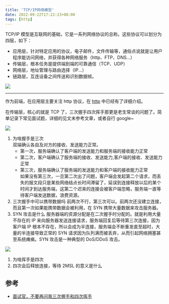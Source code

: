 ```yaml
---
title: 'TCP/IP网络模型'
date: 2022-09-22T17:22:23+08:00
tags: [http]
---
```


TCP/IP 模型是互联网的基础，它是一系列网络协议的总称。这些协议可以划分为四层，如下：

- 应用层，针对特定应用的协议，电子邮件，文件传输等，通俗点说就是让用户程序能访问网络，并获得各种网络服务（http、FTP、DNS...）
- 传输层，根本任务是提供端到端的可靠通信（TCP、UDP）
- 网络层，地址管理与路由选择（IP...）
- 链路层，互连设备之间传送和识别数据帧。

![](https://cdn.staticaly.com/gh/yokiizx/picgo@master/img/202210202335427.png)

---

作为前端，在应用层主要关注 http 协议，在 [http](https://yokiizx.site/posts/http/http%E5%89%8D%E4%B8%96%E4%BB%8A%E7%94%9F/) 中已经有了详细介绍。

在传输层，核心的就是 TCP 了，三次握手四次挥手那更是老生常谈的问题了。简单记录下常见面试题，详细的见文末参考文章，或者自行 google~

![](https://cdn.staticaly.com/gh/yokiizx/picgo@master/img/202210210008339.png)

1. 为啥握手是三次  
   双端确认各自及对方的接收、发送能力正常。
   - 第一次，服务端确认了客户端的发送能力和服务端的接收能力正常
   - 第二次，客户端确认了服务端的接收、发送能力,客户端的接收、发送能力正常
   - 第三次，服务端确认了服务端的发送能力和客户端的接收能力正常  
     如果没有第三次，一旦第二次出了问题，客户端会发起第二个请求，而丢失的报文段只是某些网络结点长时间滞留了，延误到连接释放以后的某个时间才到达服务端，这第二个迟来的连接会被客户端忽略，服务端一直等待客户端发送数据，浪费资源。
2. 三次握手中可以携带数据吗
   前两次不行，第三次可以。前两次还没建立连接，而且第一次如果能携带数据会被利用，在 SYN 携带大量数据来攻击服务器。
3. SYN 攻击是什么
   服务器端的资源分配是在二次握手时分配的。就是利用大量不存在的 IP 来向服务器发送连接请求，服务端回复后等待第三次连接，因为客户端 IP 根本不存在，所以会成为半连接，服务端会不断重发直至超时，大量的半连接导致正常的 SYN 请求因为队列满而被丢弃，从而引起网络拥塞甚至系统瘫痪。SYN 攻击是一种典型的 DoS/DDoS 攻击。

![](https://cdn.staticaly.com/gh/yokiizx/picgo@master/img/202210210009002.png)

1. 为啥挥手是四次
2. 四次会后释放连接，等待 2MSL 的意义是什么

## 参考

- [面试官，不要再问我三次握手和四次挥手](https://mp.weixin.qq.com/s/WI9045Sd7gRsE-WZ5x8tcA)
